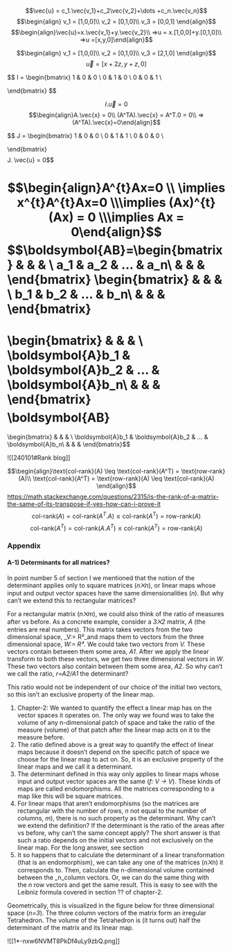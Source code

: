 $$\vec{u} = c_1.\vec{v_1}+c_2\vec{v_2}+\dots +c_n.\vec{v_n}$$
$$\begin{align}
v_1 = [1,0,0]\\
v_2 = [0,1,0]\\
v_3 = [0,0,1]
\end{align}$$
$$\begin{align}\vec{u}=x.\vec{v_1}+y.\vec{v_2}\\
=>u = x.[1,0,0]+y.[0,1,0]\\
=>u  =[x,y,0]\end{align}$$
 
$$\begin{align}
v_1 = [1,0,0]\\
v_2 = [0,1,0]\\
v_3 = [2,1,0]
\end{align}$$
$$\vec{u} = [x+2z,y+z,0]$$

$$
I = \begin{bmatrix}
    1 & 0 & 0  \\ 
    0 & 1 & 0  \\
    0 & 0 & 1  \\
    
 \end{bmatrix}
$$

$$I. \vec{u} = 0$$
$$\begin{align}A.\vec{x} = 0\\
(A^TA).\vec{x} = A^T.0 = 0\\
=> (A^TA).\vec{x}=0\end{align}$$



$$
J = \begin{bmatrix}
    1 & 0 & 0  \\ 
    0 & 1 & 1  \\
    0 & 0 & 0  \\
    
 \end{bmatrix}
$$
$$J. \vec{u} = 0$$

$$\begin{align}A^{t}Ax=0 \\ \implies x^{t}A^{t}Ax=0 \\\implies (Ax)^{t}(Ax) = 0 \\\implies Ax = 0\end{align}$$
$$\boldsymbol{AB}=\begin{bmatrix}
 &  &  & \\ 
a_1 & a_2 & ... & a_n\\ 
 &  &  & 
\end{bmatrix}
\begin{bmatrix}
 &  &  & \\ 
b_1 & b_2 & ... & b_n\\ 
 &  &  & 
\end{bmatrix}
=
\begin{bmatrix}
 &  &  & \\ 
\boldsymbol{A}b_1 & \boldsymbol{A}b_2 & ... & \boldsymbol{A}b_n\\ 
 &  &  & 
\end{bmatrix}$$
$$\boldsymbol{AB}
=
\begin{bmatrix}
 &  &  & \\ 
\boldsymbol{A}b_1 & \boldsymbol{A}b_2 & ... & \boldsymbol{A}b_n\\ 
 &  &  & 
\end{bmatrix}$$

![[240101#Rank blog]]

$$\begin{align}\text{col-rank}(A) \leq \text{col-rank}(A^T) = \text{row-rank}(A)\\
\text{col-rank}(A^T) = \text{row-rank}(A) \leq \text{col-rank}(A)
\end{align}$$
https://math.stackexchange.com/questions/2315/is-the-rank-of-a-matrix-the-same-of-its-transpose-if-yes-how-can-i-prove-it
$$\text{col-rank}(A) = \text{col-rank}(A^T.A) \leq \text{col-rank}(A^T) = \text{row-rank}(A)$$
$$\text{col-rank}(A^T) = \text{col-rank}(A.A^T) \leq \text{col-rank}(A^T) = \text{row-rank}(A)$$

### Appendix

#### A-1) Determinants for all matrices?

In point number 5 of section I we mentioned that the notion of the determinant applies only to square matrices (_n⨉n_), or linear maps whose input and output vector spaces have the same dimensionalities (_n_). But why can’t we extend this to rectangular matrices?

For a rectangular matrix (_n⨉m_), we could also think of the ratio of measures after vs before. As a concrete example, consider a _3⨉2_ matrix, _A_ (the entries are real numbers). This matrix takes vectors from the two dimensional space, _V:= R²_and maps them to vectors from the three dimensional space, _W:= R³_. We could take two vectors from _V._ These vectors contain between them some area, _A1_. After we apply the linear transform to both these vectors, we get two three dimensional vectors in _W_. These two vectors also contain between them some area, _A2_. So why can’t we call the ratio, _r=A2/A1_ the determinant?

This ratio would not be independent of our choice of the initial two vectors, so this isn’t an exclusive property of the linear map.

  

  

1. Chapter-2: We wanted to quantify the effect a linear map has on the vector spaces it operates on. The only way we found was to take the volume of any n-dimensional patch of space and take the ratio of the measure (volume) of that patch after the linear map acts on it to the measure before.
2. The ratio defined above is a great way to quantify the effect of linear maps because it doesn’t depend on the specific patch of space we choose for the linear map to act on. So, it is an exclusive property of the linear maps and we call it a determinant.
3. The determinant defined in this way only applies to linear maps whose input and output vector spaces are the same (_f: V -> V_). These kinds of maps are called endomorphisms. All the matrices corresponding to a map like this will be square matrices.
4. For linear maps that aren’t endomorphisms (so the matrices are rectangular with the number of rows, _n_ not equal to the number of columns, _m_), there is no such property as the determinant. Why can’t we extend the definition? If the determinant is the ratio of the areas after vs before, why can’t the same concept apply? The short answer is that such a ratio depends on the initial vectors and not exclusively on the linear map. For the long answer, see section
5. It so happens that to calculate the determinant of a linear transformation (that is an endomorphism), we can take any one of the matrices (_n⨉n_) it corresponds to. Then, calculate the n-dimensional volume contained between the _n_column vectors. Or, we can do the same thing with the _n_ row vectors and get the same result. This is easy to see with the Leibniz formula covered in section ?? of chapter-2.

Geometrically, this is visualized in the figure below for three dimensional space (_n=3_). The three column vectors of the matrix form an irregular Tetrahedron. The volume of the Tetrahedron is (it turns out) half the determinant of the matrix and its linear map.

![[1*-nxw6NVMT8PkDf4uLy9zbQ.png]]
